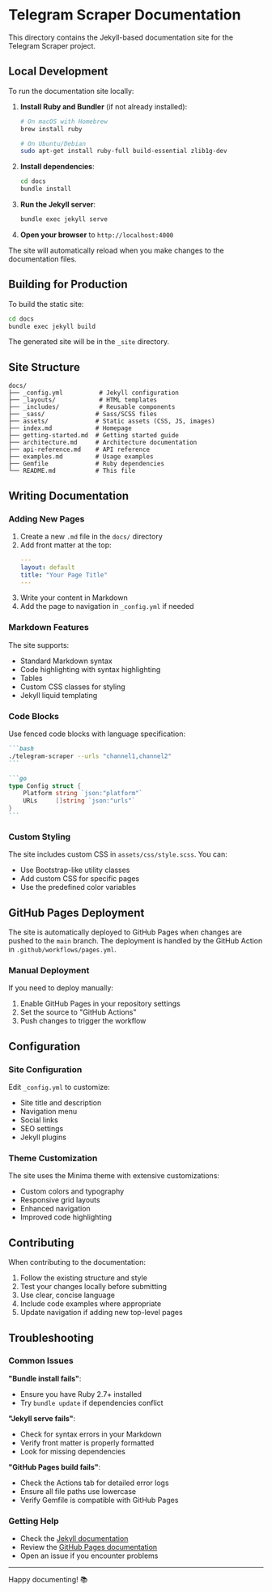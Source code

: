 # Telegram Scraper Documentation

This directory contains the Jekyll-based documentation site for the Telegram Scraper project.

## Local Development

To run the documentation site locally:

1. **Install Ruby and Bundler** (if not already installed):
   ```bash
   # On macOS with Homebrew
   brew install ruby
   
   # On Ubuntu/Debian
   sudo apt-get install ruby-full build-essential zlib1g-dev
   ```

2. **Install dependencies**:
   ```bash
   cd docs
   bundle install
   ```

3. **Run the Jekyll server**:
   ```bash
   bundle exec jekyll serve
   ```

4. **Open your browser** to `http://localhost:4000`

The site will automatically reload when you make changes to the documentation files.

## Building for Production

To build the static site:

```bash
cd docs
bundle exec jekyll build
```

The generated site will be in the `_site` directory.

## Site Structure

```
docs/
├── _config.yml          # Jekyll configuration
├── _layouts/            # HTML templates
├── _includes/           # Reusable components
├── _sass/              # Sass/SCSS files
├── assets/             # Static assets (CSS, JS, images)
├── index.md            # Homepage
├── getting-started.md  # Getting started guide
├── architecture.md     # Architecture documentation
├── api-reference.md    # API reference
├── examples.md         # Usage examples
├── Gemfile             # Ruby dependencies
└── README.md           # This file
```

## Writing Documentation

### Adding New Pages

1. Create a new `.md` file in the `docs/` directory
2. Add front matter at the top:
   ```yaml
   ---
   layout: default
   title: "Your Page Title"
   ---
   ```
3. Write your content in Markdown
4. Add the page to navigation in `_config.yml` if needed

### Markdown Features

The site supports:
- Standard Markdown syntax
- Code highlighting with syntax highlighting
- Tables
- Custom CSS classes for styling
- Jekyll liquid templating

### Code Blocks

Use fenced code blocks with language specification:

````markdown
```bash
./telegram-scraper --urls "channel1,channel2"
```

```go
type Config struct {
    Platform string `json:"platform"`
    URLs     []string `json:"urls"`
}
```
````

### Custom Styling

The site includes custom CSS in `assets/css/style.scss`. You can:
- Use Bootstrap-like utility classes
- Add custom CSS for specific pages
- Use the predefined color variables

## GitHub Pages Deployment

The site is automatically deployed to GitHub Pages when changes are pushed to the `main` branch. The deployment is handled by the GitHub Action in `.github/workflows/pages.yml`.

### Manual Deployment

If you need to deploy manually:

1. Enable GitHub Pages in your repository settings
2. Set the source to "GitHub Actions"
3. Push changes to trigger the workflow

## Configuration

### Site Configuration

Edit `_config.yml` to customize:
- Site title and description
- Navigation menu
- Social links
- SEO settings
- Jekyll plugins

### Theme Customization

The site uses the Minima theme with extensive customizations:
- Custom colors and typography
- Responsive grid layouts
- Enhanced navigation
- Improved code highlighting

## Contributing

When contributing to the documentation:

1. Follow the existing structure and style
2. Test your changes locally before submitting
3. Use clear, concise language
4. Include code examples where appropriate
5. Update navigation if adding new top-level pages

## Troubleshooting

### Common Issues

**"Bundle install fails"**:
- Ensure you have Ruby 2.7+ installed
- Try `bundle update` if dependencies conflict

**"Jekyll serve fails"**:
- Check for syntax errors in your Markdown
- Verify front matter is properly formatted
- Look for missing dependencies

**"GitHub Pages build fails"**:
- Check the Actions tab for detailed error logs
- Ensure all file paths use lowercase
- Verify Gemfile is compatible with GitHub Pages

### Getting Help

- Check the [Jekyll documentation](https://jekyllrb.com/docs/)
- Review the [GitHub Pages documentation](https://docs.github.com/en/pages)
- Open an issue if you encounter problems

---

Happy documenting! 📚